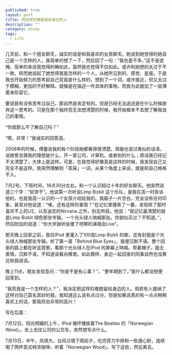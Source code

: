 ```yaml
---
published: true
layout: post
title: 把这样的难题留给身边的人
description: ""
category: essay
tags: 
  - Life
---
```


几天前，和一个朋友聊天，诚实的说是和我喜欢的女孩聊天。她说到她觉得的她自己是一个怎样的人，我简单的想了一下，然后回了一句：“我也差不多。”这不是遮掩，简单的来说我觉得的确如此，虽然我也觉得不仅如此。或许和她想的太过于不一致，转而她说起了她觉得我是怎样的一个人，从她所见到的、感觉、星座。于是我也开始努力的思考起自己究竟是什么样的，想到了一个词，或许接近，但又太过于模糊，更加的不好解释。就像是在描述一件具体的事物，而我为此披加了一层薄雾来形容它。

要说我有没有思考过自己，那自然是肯定有的。但是已经无法追述是在什么时候放弃这一思考的。只是在那个我终究无法想清楚的时候，我开始根本不去想了解我自己的事情。

“你就那么不了解自己吗？”

“嗯，非常！”我诚实的回答道。

2008年的时候，傅蕾说我的每个阶段她都看得很清楚。周璇也说过类似的话语，说她曾去猜我的理想是什么，开一家公司，计算机，或者别的什么；原话我已经记不太清楚了，大体上是这样。可是，在我觉得好像真是这样的时候，我发现自己又完全不是这样。我突然理解到「乖戾」一词，从某个角度上来说，就是和自己格格不入。

7月2号，下班时间，18点30分左右，和一个认识超过十年的好友聊天。他突然说道三个字：“软饼干”。他说第一次听说Limp Bizkit 这个乐队，是我在高一时告诉他的，也是我高一认识的一个女孩介绍给我的。我脑子一片空白，完全没有任何印象，甚至对他说道：“咦，还有这样的事情？”在记忆里搜索了一番，发现除了那时喜欢不上的U2，以及迷恋的Nirvana 之外，别无所获。他说：“我记忆最清楚的就是Limp Bizkit 绿色那张专辑，一个光头绿人呐喊那张。你貌似买过？不知道。”，然后附加的说道：“你大学就听些傻了吧唧的演唱会Live”。

那天晚上回家之前，我往IPod 里灌入了100首Limp Bizkit 的歌，还有封面是个光头绿人呐喊那张专辑。听了第一首「Behind Blue Eyes」，我便沉默不语。整个回家的路上都在听这首歌，看那个光头绿人在IPod 的屏幕上呐喊。带着帽子，面无表情，沉默不语，不知道该看向哪里。如此模样，身边一起回家的同事自然也没靠近和我说话。

晚上11点，朋友发信息问：“你是不是有心事？”，“更年期到了。”我什么都没想便回答到。

“我究竟是一个怎样的人？”，我决定把这样的难题留给身边的人。倘若有人接纳了这样对自己莫名其妙的我，我知道这么说有点过分，但是如果说真的有一点点稍稍喜欢上的话，那我将会非常的高兴！

写在后面：

7月12日，阳光明媚的上午，IPod 循环播放着The Beatles 的「Norwegian Wood」，坐上去往公司的公交车，突然想写点什么。

7月13日，中午，风很大，台风过境下雨前夕，吃完菲力牛排和一些通心粉，连续喝了两杯意式特浓咖啡，听着「Norwegian Wood」，写下这些，然后离去。
